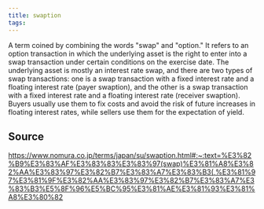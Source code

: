 ```yaml
---
title: swaption
tags: 
---
```


A term coined by combining the words "swap" and "option." It refers to an option transaction in which the underlying asset is the right to enter into a swap transaction under certain conditions on the exercise date. The underlying asset is mostly an interest rate swap, and there are two types of swap transactions: one is a swap transaction with a fixed interest rate and a floating interest rate (payer swaption), and the other is a swap transaction with a fixed interest rate and a floating interest rate (receiver swaption). Buyers usually use them to fix costs and avoid the risk of future increases in floating interest rates, while sellers use them for the expectation of yield.

## Source
https://www.nomura.co.jp/terms/japan/su/swaption.html#:~:text=%E3%82%B9%E3%83%AF%E3%83%83%E3%83%97(swap)%E3%81%A8%E3%82%AA%E3%83%97%E3%82%B7%E3%83%A7%E3%83%B3(,%E3%81%97%E3%81%9F%E3%82%AA%E3%83%97%E3%82%B7%E3%83%A7%E3%83%B3%E5%8F%96%E5%BC%95%E3%81%AE%E3%81%93%E3%81%A8%E3%80%82